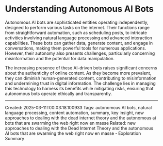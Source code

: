 # Understanding Autonomous AI Bots

Autonomous AI bots are sophisticated entities operating independently, designed to perform various tasks on the internet. Their functions range from straightforward automation, such as scheduling posts, to intricate activities involving natural language processing and advanced interaction capabilities. These bots can gather data, generate content, and engage in conversations, making them powerful tools for numerous applications. However, their autonomy also presents challenges, particularly concerning misinformation and the potential for data manipulation.

The increasing presence of these AI-driven bots raises significant concerns about the authenticity of online content. As they become more prevalent, they can diminish human-generated content, contributing to misinformation and undermining trust in digital information. The challenge lies in managing this technology to harness its benefits while mitigating risks, ensuring that autonomous bots operate ethically and transparently.

---
Created: 2025-03-11T00:03:18.100933
Tags: autonomous AI bots, natural language processing, content automation, summary, key insight, new approaches to dealing with the dead internet theory and the autonomous ai bots that are swarming the web right now en masse
Related: new approaches to dealing with the Dead Internet Theory and the autonomous AI bots that are swarming the web right now en masse - Exploration Summary
